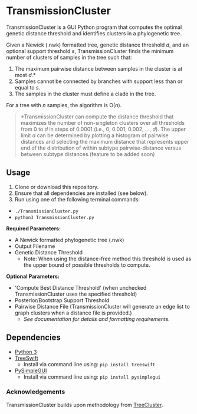 # TransmissionCluster
  TransmissionCluster is a GUI Python program that computes the optimal genetic distance threshold and identifies clusters in a phylogenetic tree.

  Given a Newick (.nwk) formatted tree, genetic distance threshold *d*, and an optional support threshold *s*, TransmissionCluster finds the minimum number of clusters of samples in the tree such that:

  1. The maximum pairwise distance between samples in the cluster is at most *d*.\*
  2. Samples cannot be connected by branches with support less than or equal to *s*.
  3. The samples in the cluster must define a clade in the tree.

  For a tree with *n* samples, the algorithm is O(*n*).

  >\*TransmissionCluster can compute the distance threshold that maximizes the number of non-singleton clusters over all thresholds from 0 to *d* in steps of 0.0001 (i.e., 0, 0.001, 0.002, ..., *d*).
  The upper limit *d* can be determined by plotting a histogram of pairwise distances and selecting the maximum distance that represents upper end of the distribution of within subtype pairwise-distance versus between subtype distances.(feature to be added soon)

## Usage

  1. Clone or download this repository.
  2. Ensure that all dependencies are installed (see below).
  3. Run using one of the following terminal commands:
  - `./TransmissionCluster.py`
  - `python3 TransmissionCluster.py`

  **Required Parameters:**
  - A Newick formatted phylogenetic tree (.nwk)
  - Output Filename
  - Genetic Distance Threshold
    - Note: When using the distance-free method this threshold is used as the upper bound of possible thresholds to compute.

  **Optional Parameters:**
  - 'Compute Best Distance Threshold' (when unchecked TransmissionCluster uses the specified threshold)
  - Posterior/Bootstrap Support Threshold
  - Pairwise Distance File (TransmissionCluster will generate an edge list to graph clusters when a distance file is provided.)
    - *See documentation for details and formatting requirements.*


## Dependencies
  * [Python 3](https://www.python.org/downloads/)
  * [TreeSwift](https://github.com/niemasd/TreeSwift)
    - Install via command line using: `pip install treeswift`
  * [PySimpleGUI](https://pypi.org/project/PySimpleGUI/)
    - Install via command line using: `pip install pysimplegui`


### Acknowledgements
TransmissionCluster builds upon methodology from [TreeCluster](https://github.com/niemasd/TreeCluster).
